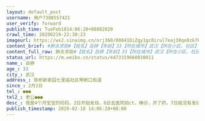 ```yaml
---
layout: default_post
username: 用户7388557421
user_verify: forward
publish_time: TueFeb1814:06:20+08002020
crawl_time: 20200219-22:30:23
imageurl: https://wx2.sinaimg.cn/orj360/00841DiZgy1gc0irul7eaj30qo0zk76c.jpg,https://wx2.sinaimg.cn/orj360/00841DiZgy1gc0irv6gmej30qo0zk414.jpg,https://wx2.sinaimg.cn/orj360/00841DiZgy1gc0irvw2nvj30qo0zk776.jpg,https://wx4.sinaimg.cn/orj360/00841DiZgy1gc0irxuw5kj30qo0zkgo6.jpg,https://wx3.sinaimg.cn/orj360/00841DiZgy1gc0irx5akoj30qo0zk40w.jpg,https://wx4.sinaimg.cn/orj360/00841DiZgy1gc0iryhphpj30qo0zkgra.jpg,https://wx3.sinaimg.cn/orj360/00841DiZgy1gc0irwkssuj30qo0zkn2v.jpg
content_brief: #肺炎求助#【姓名】岳婷【年龄】33【所在城市】武汉【所在小区、社区】铁桥新家园 七里庙社区 琴断口街道【患病时间】2月2日【联系方式】●●●【其他紧急联系人】老公 ●●●【病情描述】我是4个月宝宝的妈妈，2日开始发烧，6日去医院拍ct，确诊，开了药，7日就没有发烧了，10日又 ...全文
content_full_raw: 肺炎求助#【姓名】岳婷【年龄】33【所在城市】武汉【所在小区、社区】铁桥新家园七里庙社区琴断口街道【患病时间】2月2日【联系方式】●●●【其他紧急联系人】老公●●●【病情描述】我是4个月宝宝的妈妈，2日开始发烧，6日去医院拍ct，确诊，开了药，7日就没有发烧了，10日又去拍了ct，没有好转，继续在家隔离吃药，给社区上报了，社区说在家吃药隔离，没有发烧应该还好。社区让做核酸检测，排队到12日做核酸检测，16日检测结果是阴性，我以为好转了，当天晚上去做了ct，结果比上次严重，我老公也拍了ct，结果我老公也感染了，医生说你们都要隔离治疗，我的比较严重，赶紧联系社区。当天就给社区联系了，社区说先上报我的，然后说让清好东西，做好准备，可是到现在也还是在家等待。之前11日我也发了微博，想着社区联系上了，会安排，可是到现在了也没消息！恳请大家帮帮我！
status_url: https://m.weibo.cn/status/4473319660810011
name_: 岳婷
age_: 33
city_: 武汉
address_: 铁桥新家园七里庙社区琴断口街道
since_: 2月2日
tel_: ●●●
tel2_: 老公●●●
desc_: 我是4个月宝宝的妈妈，2日开始发烧，6日去医院拍ct，确诊，开了药，7日就没有发烧了，10日又去拍了ct，没有好转，继续在家隔离吃药，给社区上报了，社区说在家吃药隔离，没有发烧应该还好。社区让做核酸检测，排队到12日做核酸检测，16日检测结果是阴性，我以为好转了，当天晚上去做了ct，结果比上次严重，我老公也拍了ct，结果我老公也感染了，医生说你们都要隔离治疗，我的比较严重，赶紧联系社区。当天就给社区联系了，社区说先上报我的，然后说让清好东西，做好准备，可是到现在也还是在家等待。之前11日我也发了微博，想着社区联系上了，会安排，可是到现在了也没消息！恳请大家帮帮我！
publish_timestamp: 2020-02-18 14:06:20+08:00
---
```

